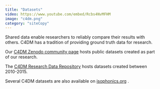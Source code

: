 ```yaml
---
title: "Datasets"
video: https://www.youtube.com/embed/Rcbs4NvMFHM
image: "c4dm.png"
category: "siteCopy"
---
```


Shared data enable researchers to reliably compare their results with others. C4DM has a tradition of providing ground truth data for research.


Our [C4DM Zenodo community page](https://zenodo.org/communities/c4dm/) hosts public datasets created as part of our research.

The [C4DM Research Data Repository](https://c4dm.eecs.qmul.ac.uk/rdr/) hosts datasets created between 2010-2015.

Several C4DM datasets are also available on [isophonics.org](http://isophonics.org/) .


